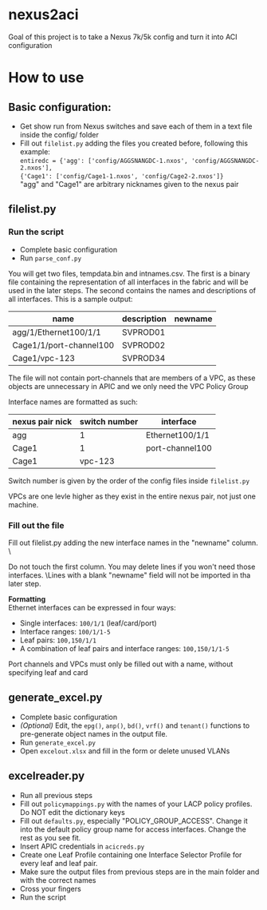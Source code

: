 # nexus2aci

Goal of this project is to take a Nexus 7k/5k config and turn it into ACI configuration

# How to use

## Basic configuration: 
* Get show run from Nexus switches and save each of them in a text file inside the config/ folder
* Fill out `filelist.py` adding the files you created before, following this example: \
`entiredc = {'agg': ['config/AGGSNANGDC-1.nxos', 'config/AGGSNANGDC-2.nxos'],` \
`{'Cage1': ['config/Cage1-1.nxos', 'config/Cage2-2.nxos']}` \
"agg" and "Cage1" are arbitrary nicknames given to the nexus pair


## filelist.py
### Run the script
* Complete basic configuration
* Run `parse_conf.py`

You will get two files, tempdata.bin and intnames.csv. The first is a binary file containing the representation of all interfaces in the fabric and will be used in the later steps. The second contains the names and descriptions of all interfaces. This is a sample output:

| name                    | description | newname |
|-------------------------|-------------|---------|
| agg/1/Ethernet100/1/1   | SVPROD01 |         |
| Cage1/1/port-channel100 | SVPROD02 |         |
| Cage1/vpc-123 | SVPROD34 | |

The file will not contain port-channels that are members of a VPC, as these objects are unnecessary in APIC and we only need the VPC Policy Group

Interface names are formatted as such:

| nexus pair nick | switch number | interface |
| --- | --- | ---|
| agg | 1 | Ethernet100/1/1 |
| Cage1 | 1 | port-channel100 |
| Cage1 | vpc-123| |

Switch number is given by the order of the config files inside `filelist.py`

VPCs are one levle higher as they exist in the entire nexus pair, not just one machine.

### Fill out the file
Fill out filelist.py adding the new interface names in the "newname" column. \

Do not touch the first column. You may delete lines if you won't need those interfaces. \Lines with a blank "newname" field will not be imported in tha later step.

**Formatting** \
Ethernet interfaces can be expressed in four ways:
* Single interfaces: `100/1/1` (leaf/card/port)
* Interface ranges: `100/1/1-5`
* Leaf pairs: `100,150/1/1`
* A combination of leaf pairs and interface ranges: `100,150/1/1-5`

Port channels and VPCs must only be filled out with a name, without specifying leaf and card

## generate_excel.py
* Complete basic configuration
* *(Optional)* Edit, the `epg()`, `anp()`, `bd()`, `vrf()` and `tenant()` functions to pre-generate object names in the output file.
* Run `generate_excel.py`
* Open `excelout.xlsx` and fill in the form or delete unused VLANs

## excelreader.py
* Run all previous steps
* Fill out `policymappings.py` with the names of your LACP policy profiles. Do NOT edit the dictionary keys
* Fill out `defaults.py`, especially "POLICY_GROUP_ACCESS". Change it into the default policy group name for access interfaces. Change the rest as you see fit.
* Insert APIC credentials in `acicreds.py`
* Create one Leaf Profile containing one Interface Selector Profile for every leaf and leaf pair.
* Make sure the output files from previous steps are in the main folder and with the correct names
* Cross your fingers
* Run the script